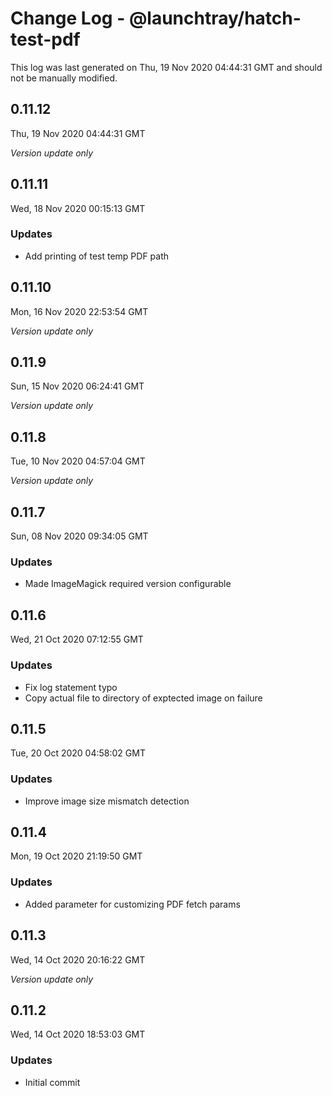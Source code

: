 # Change Log - @launchtray/hatch-test-pdf

This log was last generated on Thu, 19 Nov 2020 04:44:31 GMT and should not be manually modified.

## 0.11.12
Thu, 19 Nov 2020 04:44:31 GMT

_Version update only_

## 0.11.11
Wed, 18 Nov 2020 00:15:13 GMT

### Updates

- Add printing of test temp PDF path

## 0.11.10
Mon, 16 Nov 2020 22:53:54 GMT

_Version update only_

## 0.11.9
Sun, 15 Nov 2020 06:24:41 GMT

_Version update only_

## 0.11.8
Tue, 10 Nov 2020 04:57:04 GMT

_Version update only_

## 0.11.7
Sun, 08 Nov 2020 09:34:05 GMT

### Updates

- Made ImageMagick required version configurable

## 0.11.6
Wed, 21 Oct 2020 07:12:55 GMT

### Updates

- Fix log statement typo
- Copy actual file to directory of exptected image on failure

## 0.11.5
Tue, 20 Oct 2020 04:58:02 GMT

### Updates

- Improve image size mismatch detection

## 0.11.4
Mon, 19 Oct 2020 21:19:50 GMT

### Updates

- Added parameter for customizing PDF fetch params

## 0.11.3
Wed, 14 Oct 2020 20:16:22 GMT

_Version update only_

## 0.11.2
Wed, 14 Oct 2020 18:53:03 GMT

### Updates

- Initial commit

